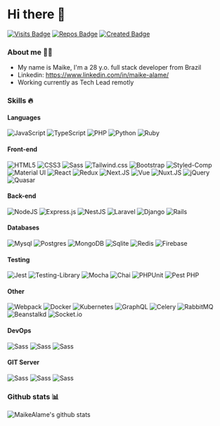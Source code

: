 <!--
**maikealame/maikealame** is a ✨ _special_ ✨ repository because its `README.md` (this file) appears on your GitHub profile.

Here are some ideas to get you started:

- 🔭 I’m currently working on ...
- 🌱 I’m currently learning ...
- 👯 I’m looking to collaborate on ...
- 🤔 I’m looking for help with ...
- 💬 Ask me about ...
- 📫 How to reach me: ...
- 😄 Pronouns: ...
- ⚡ Fun fact: ...
-->

# Hi there 👋
[![Visits Badge](https://badges.pufler.dev/visits/maikealame/maikealame)](https://badges.pufler.dev)
[![Repos Badge](https://badges.pufler.dev/repos/maikealame)](https://badges.pufler.dev)
[![Created Badge](https://badges.pufler.dev/created/maikealame/maikealame)](https://badges.pufler.dev)

### About me 👨‍💻

- My name is Maike, I'm a 28 y.o. full stack developer from Brazil
- Linkedin: https://www.linkedin.com/in/maike-alame/
- Working currently as Tech Lead remotly

### Skills 🔥
#### Languages
<img alt="JavaScript" src="https://img.shields.io/badge/javascript%20-%23323330.svg?&style=for-the-badge&logo=javascript&logoColor=%23F7DF1E"/> <img alt="TypeScript" src="https://img.shields.io/badge/typescript%20-%23007ACC.svg?&style=for-the-badge&logo=typescript&logoColor=white"/> <img alt="PHP" src="https://img.shields.io/badge/php-777BB4.svg?&style=for-the-badge&logo=php&logoColor=white"/> <img alt="Python" src="https://img.shields.io/badge/Python-14354C?style=for-the-badge&logo=python&logoColor=white"/> <img alt="Ruby" src="https://img.shields.io/badge/Ruby-CC342D?style=for-the-badge&logo=ruby&logoColor=white"/>

#### Front-end
<img alt="HTML5" src="https://img.shields.io/badge/HTML5-E34F26?style=for-the-badge&logo=html5&logoColor=white"/> <img alt="CSS3" src="https://img.shields.io/badge/CSS3-1572B6?style=for-the-badge&logo=css3&logoColor=white"/> <img alt="Sass" src="https://img.shields.io/badge/Sass-CC6699?style=for-the-badge&logo=sass&logoColor=white"/> <img alt="Tailwind.css" src="https://img.shields.io/badge/Tailwind_CSS-38B2AC?style=for-the-badge&logo=tailwind-css&logoColor=white"/> <img alt="Bootstrap" src="https://img.shields.io/badge/Bootstrap-563D7C?style=for-the-badge&logo=bootstrap&logoColor=white"/> <img alt="Styled-Comp" src="https://img.shields.io/badge/styled--components-DB7093?style=for-the-badge&logo=styled-components&logoColor=white"/> <img alt="Material UI" src="https://img.shields.io/badge/Material--UI-0081CB?style=for-the-badge&logo=material-ui&logoColor=white"/> <img alt="React" src="https://img.shields.io/badge/react%20-%2320232a.svg?&style=for-the-badge&logo=react&logoColor=%2361DAFB"/> <img alt="Redux" src="https://img.shields.io/badge/Redux-764ABC?style=for-the-badge&logo=redux&logoColor=white"/> <img alt="Next.JS" src="https://img.shields.io/badge/next%20js%20-%23000000.svg?&style=for-the-badge&logo=next.js&logoColor=white"/> <img alt="Vue" src="https://img.shields.io/badge/Vue.js-35495E?style=for-the-badge&logo=vue.js&logoColor=4FC08D"/> <img alt="Nuxt.JS" src="https://img.shields.io/badge/NuxtJS%20-00C58E.svg?&style=for-the-badge&logo=nuxt.js&logoColor=white"/> <img alt="jQuery" src="https://img.shields.io/badge/jQuery-FAA523?style=for-the-badge&logo=jquery&logoColor=white"/> <img alt="Quasar" src="https://img.shields.io/badge/Quasar-42A5F5?style=for-the-badge&logo=quasar&logoColor=white"/>

#### Back-end
<img alt="NodeJS" src="https://img.shields.io/badge/Node.js-43853D?style=for-the-badge&logo=node.js&logoColor=white"/> <img alt="Express.js" src="https://img.shields.io/badge/express.js-404D59.svg?&style=for-the-badge&logo=express.js&logoColor=white"/> <img alt="NestJS" src="https://img.shields.io/badge/nestjs%20-%23E0234E.svg?&style=for-the-badge&logo=nestjs&logoColor=white" /> <img alt="Laravel" src="https://img.shields.io/badge/Laravel-FF2D20?style=for-the-badge&logo=laravel&logoColor=white"/> <img alt="Django" src="https://img.shields.io/badge/Django-092E20?style=for-the-badge&logo=django&logoColor=white"/> <img alt="Rails" src="https://img.shields.io/badge/Ruby_on_Rails-CC0000?style=for-the-badge&logo=ruby-on-rails&logoColor=white"/>

#### Databases
<img alt="Mysql" src="https://img.shields.io/badge/MySQL-00758F?style=for-the-badge&logo=mysql&logoColor=white"/> <img alt="Postgres" src ="https://img.shields.io/badge/postgres-%23316192.svg?&style=for-the-badge&logo=postgresql&logoColor=white"/> <img alt="MongoDB" src ="https://img.shields.io/badge/MongoDB-%234ea94b.svg?&style=for-the-badge&logo=mongodb&logoColor=white"/> <img alt="Sqlite" src="https://img.shields.io/badge/SQLite-07405E?style=for-the-badge&logo=sqlite&logoColor=white"/> <img alt="Redis" src="https://img.shields.io/badge/Redis-A41F16?style=for-the-badge&logo=redis"/> <img alt="Firebase" src="https://img.shields.io/badge/Firebase-434343?style=for-the-badge&logo=firebase"/>

#### Testing
<img alt="Jest" src="https://img.shields.io/badge/-jest-15C213?&style=for-the-badge&logo=jest&logoColor=white"/> <img alt="Testing-Library" src="https://img.shields.io/badge/-Testing%20Library-%23E33332?&style=for-the-badge&logo=testing-library&logoColor=white"/> <img alt="Mocha" src="https://img.shields.io/badge/mocha-8d6748?&style=for-the-badge&logo=mocha&logoColor=white"/> <img alt="Chai" src="https://img.shields.io/badge/chai-AF524A?&style=for-the-badge&logo=chai&logoColor=white"/> <img alt="PHPUnit" src="https://img.shields.io/badge/PHP_Unit-39B54A?&style=for-the-badge&logo=php-unit&logoColor=white"/> <img alt="Pest PHP" src="https://img.shields.io/badge/Pest_PHP-F472B6?&style=for-the-badge&logo=pest-php&logoColor=white"/>

#### Other
<img alt="Webpack" src="https://img.shields.io/badge/webpack%20-%238DD6F9.svg?&style=for-the-badge&logo=webpack&logoColor=black"/> <img alt="Docker" src="https://img.shields.io/badge/docker%20-%230db7ed.svg?&style=for-the-badge&logo=docker&logoColor=white"/> <img alt="Kubernetes" src="https://img.shields.io/badge/kubernetes-326DE6.svg?&style=for-the-badge&logo=kubernetes&logoColor=white"/> <img alt="GraphQL" src="https://img.shields.io/badge/-GraphQL-E10098?style=for-the-badge&logo=graphql&logoColor=white"/> <img alt="Celery" src="https://img.shields.io/badge/Celery-B6DE64?style=for-the-badge&logo=celery"/> <img alt="RabbitMQ" src="https://img.shields.io/badge/RabbitMQ-FF6600?style=for-the-badge&logo=rabbitmq&logoColor=white"/> <img alt="Beanstalkd" src="https://img.shields.io/badge/Beanstalkd-46bf22?style=for-the-badge&logo=beanstalkd"/> <img alt="Socket.io" src="https://img.shields.io/badge/Socket.io-000000?style=for-the-badge&logo=socket.io&logoColor=white"/>

#### DevOps
<img alt="Sass" src="https://img.shields.io/badge/Amazon_AWS-232F3E?style=for-the-badge&logo=amazon-aws&logoColor=white"/> <img alt="Sass" src="https://img.shields.io/badge/Google_Cloud-4285F4?style=for-the-badge&logo=google-cloud&logoColor=white"/> <img alt="Sass" src="https://img.shields.io/badge/Microsoft_Azure-0089D6?style=for-the-badge&logo=microsoft-azure&logoColor=white"/>

#### GIT Server
<img alt="Sass" src="https://img.shields.io/badge/GitLab-303030?style=for-the-badge&logo=gitlab&logoColor=white"/> <img alt="Sass" src="https://img.shields.io/badge/Bitbucket-0747A6?style=for-the-badge&logo=bitbucket&logoColor=white"/> <img alt="Sass" src="https://img.shields.io/badge/GitHub-100000?style=for-the-badge&logo=github&logoColor=white"/>

### Github stats 📊
![MaikeAlame's github stats](https://github-readme-stats.vercel.app/api?username=maikealame&count_private=true&show_icons=true)
